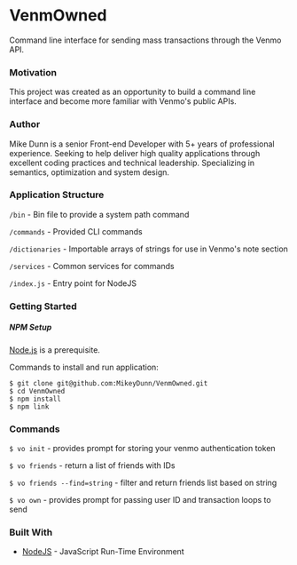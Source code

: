 # VenmOwned

Command line interface for sending mass transactions through the Venmo API.

### Motivation

This project was created as an opportunity to build a command line interface and become more familiar with Venmo's public APIs.

### Author

Mike Dunn is a senior Front-end Developer with 5+ years of professional experience. Seeking to help deliver high quality applications through excellent coding practices and technical leadership. Specializing in semantics, optimization and system design.

### Application Structure

`/bin` - Bin file to provide a system path command

`/commands` - Provided CLI commands

`/dictionaries` - Importable arrays of strings for use in Venmo's note section

`/services` - Common services for commands

`/index.js` - Entry point for NodeJS

### Getting Started

##### NPM Setup

[Node.js](https://nodejs.org) is a prerequisite.

Commands to install and run application:

```
$ git clone git@github.com:MikeyDunn/VenmOwned.git
$ cd VenmOwned
$ npm install
$ npm link
```

### Commands

`$ vo init` - provides prompt for storing your venmo authentication token

`$ vo friends` - return a list of friends with IDs

`$ vo friends --find=string` - filter and return friends list based on string

`$ vo own` - provides prompt for passing user ID and transaction loops to send

### Built With

* [NodeJS](https://nodejs.org/) - JavaScript Run-Time Environment
